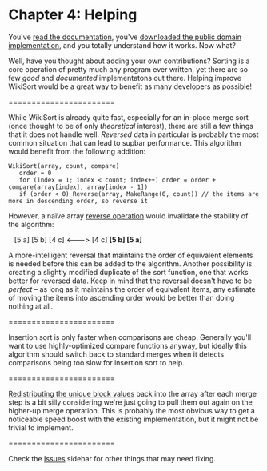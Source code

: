 Chapter 4: Helping
=======================

You've <a href="https://github.com/BonzaiThePenguin/WikiSort/blob/master/Chapter%203:%20In-Place.md">read the documentation</a>, you've <a href="https://github.com/BonzaiThePenguin/WikiSort/blob/master/WikiSort.c">downloaded the public domain implementation</a>, and you totally understand how it works. Now what?

Well, have you thought about adding your own contributions? Sorting is a core operation of pretty much any program ever written, yet there are so few <i>good</i> and <i>documented</i> implementatons out there. Helping improve WikiSort would be a great way to benefit as many developers as possible!

=======================

While WikiSort is already quite fast, especially for an in-place merge sort (once thought to be of only <i>theoretical</i> interest), there are still a few things that it does not handle well. <i>Reversed</i> data in particular is probably the most common situation that can lead to supbar performance. This algorithm would benefit from the following addition:

    WikiSort(array, count, compare)
       order = 0
       for (index = 1; index < count; index++) order = order + compare(array[index], array[index - 1])
       if (order < 0) Reverse(array, MakeRange(0, count)) // the items are more in descending order, so reverse it

However, a naïve array <a href="https://github.com/BonzaiThePenguin/WikiSort/blob/master/Chapter%201:%20Tools.md">reverse operation</a> would invalidate the stability of the algorithm:

&nbsp;&nbsp;&nbsp;[5 a] [5 b] [4 c]  <--->  [4 c] <b>[5 b] [5 a]</b>

A more-intelligent reversal that maintains the order of equivalent elements is needed before this can be added to the algorithm. Another possibility is creating a slightly modified duplicate of the sort function, one that works better for reversed data. Keep in mind that the reversal doesn't have to be <i>perfect</i> – as long as it maintains the order of equivalent items, any estimate of moving the items into ascending order would be better than doing nothing at all.

=======================

Insertion sort is only faster when comparisons are cheap. Generally you'll want to use highly-optimized compare functions anyway, but ideally this algorithm should switch back to standard merges when it detects comparisons being too slow for insertion sort to help.

=======================

<a href="https://github.com/BonzaiThePenguin/WikiSort/blob/master/Chapter%203:%20In-Place.md">Redistributing the unique block values</a> back into the array after each merge step is a bit silly considering we're just going to pull them out again on the higher-up merge operation. This is probably the most obvious way to get a noticeable speed boost with the existing implementation, but it might not be trivial to implement.

=======================

Check the <a href="https://github.com/BonzaiThePenguin/WikiSort/issues">Issues</a> sidebar for other things that may need fixing.
